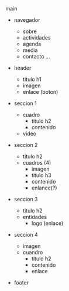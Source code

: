 main
  - navegador
    - sobre
    - actividades
    - agenda
    - media
    - contacto
    ...
  - header
    - titulo h1
    - imagen
    - enlace (boton)
  
  - seccion 1
    - cuadro
      - titulo h2
      - contenido
    - video
  - seccion 2
    - titulo h2
    - cuadros (4)
      - imagen
      - titulo h3
      - contenido
      - enlance(?)
  - seccion 3
    - titulo h2
    - entidades
      - logo (enlace)
  - seccion 4
    - imagen
    - cuandro
      - titulo h2
      - contenido
      - enlace
  - footer
  